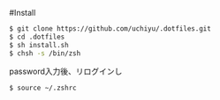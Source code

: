 #Install

```sh
$ git clone https://github.com/uchiyu/.dotfiles.git  
$ cd .dotfiles 
$ sh install.sh
$ chsh -s /bin/zsh
```
password入力後、リログインし

```sh
$ source ~/.zshrc
```

